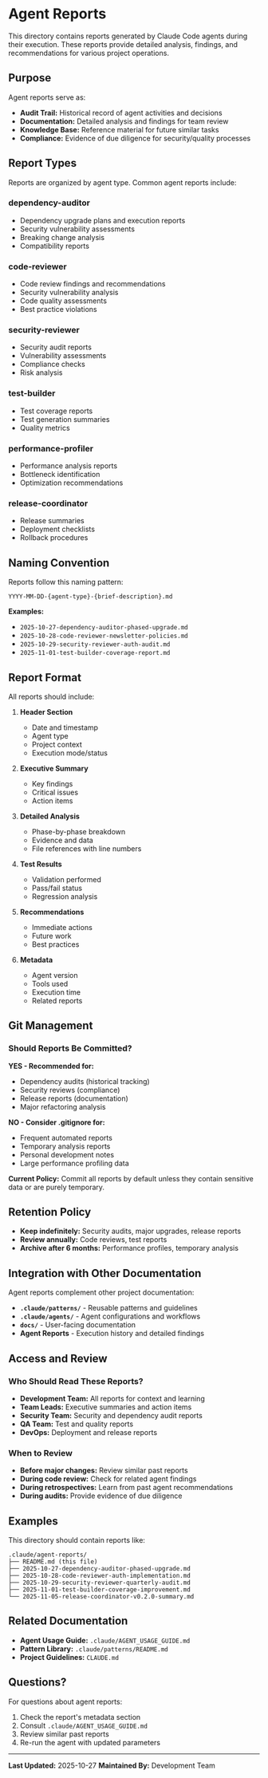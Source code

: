 # Agent Reports

This directory contains reports generated by Claude Code agents during their execution. These reports provide detailed analysis, findings, and recommendations for various project operations.

## Purpose

Agent reports serve as:
- **Audit Trail:** Historical record of agent activities and decisions
- **Documentation:** Detailed analysis and findings for team review
- **Knowledge Base:** Reference material for future similar tasks
- **Compliance:** Evidence of due diligence for security/quality processes

## Report Types

Reports are organized by agent type. Common agent reports include:

### dependency-auditor
- Dependency upgrade plans and execution reports
- Security vulnerability assessments
- Breaking change analysis
- Compatibility reports

### code-reviewer
- Code review findings and recommendations
- Security vulnerability analysis
- Code quality assessments
- Best practice violations

### security-reviewer
- Security audit reports
- Vulnerability assessments
- Compliance checks
- Risk analysis

### test-builder
- Test coverage reports
- Test generation summaries
- Quality metrics

### performance-profiler
- Performance analysis reports
- Bottleneck identification
- Optimization recommendations

### release-coordinator
- Release summaries
- Deployment checklists
- Rollback procedures

## Naming Convention

Reports follow this naming pattern:

```
YYYY-MM-DD-{agent-type}-{brief-description}.md
```

**Examples:**
- `2025-10-27-dependency-auditor-phased-upgrade.md`
- `2025-10-28-code-reviewer-newsletter-policies.md`
- `2025-10-29-security-reviewer-auth-audit.md`
- `2025-11-01-test-builder-coverage-report.md`

## Report Format

All reports should include:

1. **Header Section**
   - Date and timestamp
   - Agent type
   - Project context
   - Execution mode/status

2. **Executive Summary**
   - Key findings
   - Critical issues
   - Action items

3. **Detailed Analysis**
   - Phase-by-phase breakdown
   - Evidence and data
   - File references with line numbers

4. **Test Results**
   - Validation performed
   - Pass/fail status
   - Regression analysis

5. **Recommendations**
   - Immediate actions
   - Future work
   - Best practices

6. **Metadata**
   - Agent version
   - Tools used
   - Execution time
   - Related reports

## Git Management

### Should Reports Be Committed?

**YES - Recommended for:**
- Dependency audits (historical tracking)
- Security reviews (compliance)
- Release reports (documentation)
- Major refactoring analysis

**NO - Consider .gitignore for:**
- Frequent automated reports
- Temporary analysis reports
- Personal development notes
- Large performance profiling data

**Current Policy:** Commit all reports by default unless they contain sensitive data or are purely temporary.

## Retention Policy

- **Keep indefinitely:** Security audits, major upgrades, release reports
- **Review annually:** Code reviews, test reports
- **Archive after 6 months:** Performance profiles, temporary analysis

## Integration with Other Documentation

Agent reports complement other project documentation:

- **`.claude/patterns/`** - Reusable patterns and guidelines
- **`.claude/agents/`** - Agent configurations and workflows
- **`docs/`** - User-facing documentation
- **Agent Reports** - Execution history and detailed findings

## Access and Review

### Who Should Read These Reports?

- **Development Team:** All reports for context and learning
- **Team Leads:** Executive summaries and action items
- **Security Team:** Security and dependency audit reports
- **QA Team:** Test and quality reports
- **DevOps:** Deployment and release reports

### When to Review

- **Before major changes:** Review similar past reports
- **During code review:** Check for related agent findings
- **During retrospectives:** Learn from past agent recommendations
- **During audits:** Provide evidence of due diligence

## Examples

This directory should contain reports like:

```
.claude/agent-reports/
├── README.md (this file)
├── 2025-10-27-dependency-auditor-phased-upgrade.md
├── 2025-10-28-code-reviewer-auth-implementation.md
├── 2025-10-29-security-reviewer-quarterly-audit.md
├── 2025-11-01-test-builder-coverage-improvement.md
└── 2025-11-05-release-coordinator-v0.2.0-summary.md
```

## Related Documentation

- **Agent Usage Guide:** `.claude/AGENT_USAGE_GUIDE.md`
- **Pattern Library:** `.claude/patterns/README.md`
- **Project Guidelines:** `CLAUDE.md`

## Questions?

For questions about agent reports:
1. Check the report's metadata section
2. Consult `.claude/AGENT_USAGE_GUIDE.md`
3. Review similar past reports
4. Re-run the agent with updated parameters

---

**Last Updated:** 2025-10-27
**Maintained By:** Development Team
